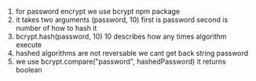 1. for password encrypt we use bcrypt npm package
2. it takes two arguments (password, 10) first is password second is number of how to hash it
3. bcrypt.hash(password, 10) 10 describes how any times algorithm execute
4. hashed algorithms are not reversable we cant get back string password
5. we use bcrypt.compare("password", hashedPassword) it returns boolean
